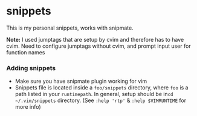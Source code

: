 # snippets

This is my personal snippets, works with snipmate.

**Note:** I used jumptags that are setup by cvim and therefore has to have cvim. 
Need to configure jumptags without cvim, and prompt input user for function names


### Adding snippets 

* Make sure you have snipmate plugin working for vim
* Snippets file is located inside a `foo/snippets` directory, where `foo` is a path listed in your `runtimepath`. 
  In general, setup should be in`cd ~/.vim/snippets` directory. (See `:help 'rtp'` & `:help $VIMRUNTIME` for more info)
  
